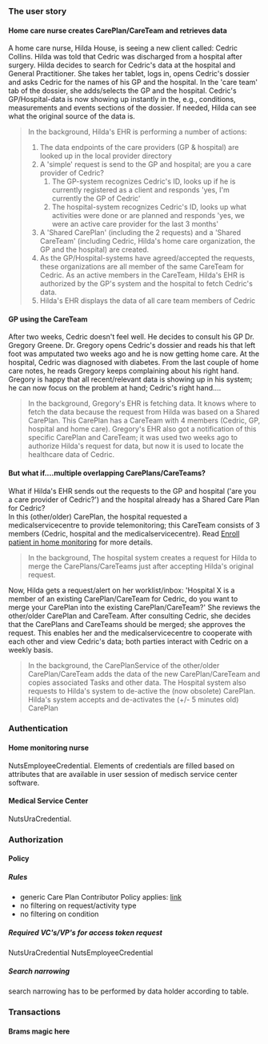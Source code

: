 ### The user story

#### Home care nurse creates CarePlan/CareTeam and retrieves data

A home care nurse, Hilda House, is seeing a new client called: Cedric Collins. Hilda was told that Cedric was discharged from a hospital after surgery. Hilda decides to search for Cedric's data at the hospital and General Practitioner. She takes her tablet, logs in, opens Cedric's dossier and asks Cedric for the names of his GP and the hospital. In the 'care team' tab of the dossier, she adds/selects the GP and the hospital. Cedric's GP/Hospital-data is now showing up instantly in the, e.g., conditions, measurements and events sections of the dossier. If needed, Hilda can see what the original source of the data is.

> In the background, Hilda's EHR is performing a number of actions: 
> 1. The data endpoints of the care providers (GP & hospital) are looked up in the local provider directory
> 1. A 'simple' request is send to the GP and hospital; are you a care provider of Cedric?
>    1. The GP-system recognizes Cedric's ID, looks up if he is currently registered as a client and responds 'yes, I'm currently the GP of Cedric'  
>    1. The hospital-system recognizes Cedric's ID, looks up what activities were done or are planned and responds 'yes, we were an active care provider for the last 3 months'
> 1. A 'Shared CarePlan' (including the 2 requests) and a 'Shared CareTeam' (including Cedric, Hilda's home care organization, the GP and the hospital) are created.
> 1. As the GP/Hospital-systems have agreed/accepted the requests, these organizations are all member of the same CareTeam for Cedric. As an active members in the CareTeam, Hilda's EHR is authorized by the GP's system and the hospital to fetch Cedric's data.
> 1. Hilda's EHR displays the data of all care team members of Cedric  

#### GP using the CareTeam

After two weeks, Cedric doesn't feel well. He decides to consult his GP Dr. Gregory Greene. Dr. Gregory opens Cedric's dossier and reads his that left foot was amputated two weeks ago and he is now getting home care. At the hospital, Cedric was diagnosed with diabetes. From the last couple of home care notes, he reads Gregory keeps complaining about his right hand. 
Gregory is happy that all recent/relevant data is showing up in his system; he can now focus on the problem at hand; Cedric's right hand.... 


> In the background, Gregory's EHR is fetching data. It knows where to fetch the data because the request from Hilda was based on a Shared CarePlan. This CarePlan has a CareTeam with 4 members (Cedric, GP, hospital and home care). Gregory's EHR also got a notification of this specific CarePlan and CareTeam; it was used two weeks ago to authorize Hilda's request for data, but now it is used to locate the healthcare data of Cedric.


#### But what if....multiple overlapping CarePlans/CareTeams?

What if Hilda's EHR sends out the requests to the GP and hospital ('are you a care provider of Cedric?') and the hospital already has a Shared Care Plan for Cedric?  
In this (other/older) CarePlan, the hospital requested a medicalservicecentre to provide telemonitoring; this CareTeam consists of 3 members (Cedric, hospital and the medicalservicecentre). Read [Enroll patient in home monitoring](./usecase-enrollment.html) for more details.  

> In the background, The hospital system creates a request for Hilda to merge the CarePlans/CareTeams just after accepting Hilda's original request.

 Now, Hilda gets a request/alert on her worklist/inbox: 'Hospital X is a member of an existing CarePlan/CareTeam for Cedric, do you want to merge your CarePlan into the existing CarePlan/CareTeam?' She reviews the other/older CarePlan and CareTeam. After consulting Cedric, she decides that the CarePlans and CareTeams should be merged; she approves the request. This enables her and the medicalservicecentre to cooperate with each other and view Cedric's data; both parties interact with Cedric on a weekly basis.
 
 > In the background, the CarePlanService of the other/older CarePlan/CareTeam adds the data of the new CarePlan/CareTeam and copies associated Tasks and other data. The Hospital system also requests to Hilda's system to de-active the (now obsolete) CarePlan. Hilda's system accepts and de-activates the (+/- 5 minutes old) CarePlan

<!-- 
### Data set definition

The data set that is relevant for the combination of the condition Heart Failure and the Request type "Telemonitoring" is defined as follows:

Franks magic here. I think a table that lists all expected FHIR queries
Sometghing like

|Description|HTTP request to be sent by MSC to data holder|HTTP request to be executed internally by data holder|
|-----------|----------|-----------|
|Patient details|GET Patient| GET Patient/?identifier=http://fhir.nl/fhir/NamingSystem/bsn|[BSN from CarePlan]|
|Condition|GET Condition| GET Condition/?xxxx=yyyyy|
|Medication|GET MedicationStatement| GET MedicationStatement/?xxxx=yyyyy|
|...|...|...| -->



### Authentication

#### Home monitoring nurse

NutsEmployeeCredential. Elements of credentials are filled based on attributes that are available in user session of medisch service center software.

#### Medical Service Center

NutsUraCredential.


### Authorization

#### Policy

##### Rules
- generic Care Plan Contributor Policy applies: [link](https://santeonnl.github.io/shared-care-planning/security-authorization.html#access-to-resources-of-which-the-care-plan-contributor-is-data-holder)
- no filtering on request/activity type
- no filtering on condition

##### Required VC's/VP's for access token request
NutsUraCredential
NutsEmployeeCredential

##### Search narrowing
search narrowing has to be performed by data holder according to table.

### Transactions

#### Brams magic here